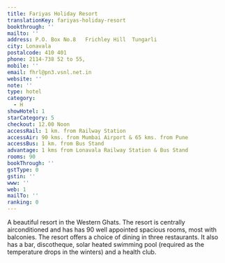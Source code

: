 ```yaml
---
title: Fariyas Holiday Resort
translationKey: fariyas-holiday-resort
bookthrough: ''
mailto: ''
address: P.O. Box No.8   Frichley Hill  Tungarli
city: Lonavala
postalcode: 410 401
phone: 2114-738 52 to 55,
mobile: ''
email: fhrl@pn3.vsnl.net.in
website: ''
note: ''
type: hotel
category:
  - H
showHotel: 1
starCategory: 5
checkout: 12.00 Noon
accessRail: 1 km. from Railway Station
accessAir: 90 kms. from Mumbai Airport & 65 kms. from Pune
accessBus: 1 km. from Bus Stand
advantage: 1 kms from Lonavala Railway Station & Bus Stand
rooms: 90
bookThrough: ''
gstType: 0
gstin: ''
www: ''
web: 1
mailTo: ''
ranking: 0
---
```







A beautiful resort in the Western Ghats. The resort is centrally airconditioned and has  has 90 well appointed spacious rooms, most with balconies. The resort offers a choice of dining in three restaurants. It also has a bar, discotheque, solar heated swimming pool (required as the temperature drops in the winters) and a health club.